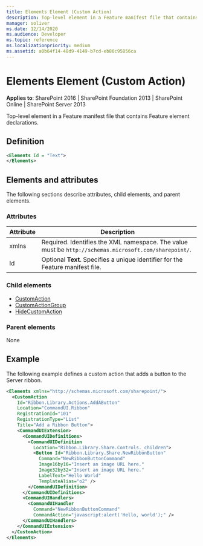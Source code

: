 ```yaml
---
title: Elements Element (Custom Action)
description: Top-level element in a Feature manifest file that contains Feature element declarations.
manager: soliver
ms.date: 12/14/2020
ms.audience: Developer
ms.topic: reference
ms.localizationpriority: medium
ms.assetid: a0b64f14-48d9-4149-b7cd-eb86c95856ca
---
```


# Elements Element (Custom Action)

**Applies to**: SharePoint 2016 | SharePoint Foundation 2013 | SharePoint Online | SharePoint Server 2013

Top-level element in a Feature manifest file that contains Feature element declarations.

## Definition

```XML
<Elements Id = "Text">
</Elements>
```

## Elements and attributes

The following sections describe attributes, child elements, and parent elements.

### Attributes

| Attribute | Description                                                                                           |
| --------- | ----------------------------------------------------------------------------------------------------- |
| xmlns     | Required. Identifies the XML namespace. The value must be `http://schemas.microsoft.com/sharepoint/`. |
| Id        | Optional **Text**. Specifies a unique identifier for the Feature manifest file.                       |

### Child elements

- [CustomAction](customaction-element.md)
- [CustomActionGroup](customactiongroup-element-custom-action.md)
- [HideCustomAction](hidecustomaction-element.md)

### Parent elements

None

## Example

The following example defines a custom action that adds a button to the Server ribbon.

```XML
<Elements xmlns="http://schemas.microsoft.com/sharepoint/">
  <CustomAction
    Id="Ribbon.Library.Actions.AddAButton"
    Location="CommandUI.Ribbon"
    RegistrationId="101"
    RegistrationType="List"
    Title="Add a Ribbon Button">
    <CommandUIExtension>
      <CommandUIDefinitions>
        <CommandUIDefinition
          Location="Ribbon.Library.Share.Controls._children">
          <Button Id="Ribbon.Library.Share.NewRibbonButton"
            Command="NewRibbonButtonCommand"
            Image16by16="Insert an image URL here."
            Image32by32="Insert an image URL here."
            LabelText="Hello World"
            TemplateAlias="o2" />
        </CommandUIDefinition>
      </CommandUIDefinitions>
      <CommandUIHandlers>
        <CommandUIHandler
          Command="NewRibbonButtonCommand"
          CommandAction="javascript:alert('Hello, world');" />
      </CommandUIHandlers>
    </CommandUIExtension>
  </CustomAction>
</Elements>
```
